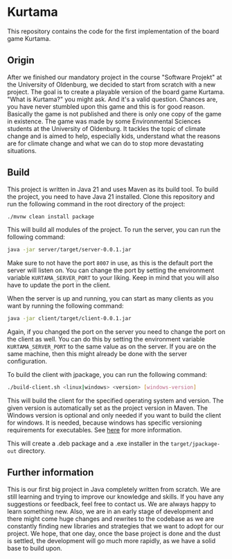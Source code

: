 # Kurtama

This repository contains the code for the first implementation of the board game Kurtama.

## Origin

After we finished our mandatory project in the course "Software Projekt" at the University of Oldenburg, we decided to
start from scratch with a new project. The goal is to create a playable version of the board game Kurtama. "What is
Kurtama?" you might ask. And it's a valid question. Chances are, you have never stumbled upon this game and this is for
good reason. Basically the game is not published and there is only one copy of the game in existence. The game was made
by some Environmental Sciences students at the University of Oldenburg. It tackles the topic of climate change and is
aimed to help, especially kids, understand what the reasons are for climate change and what we can do to stop more
devastating situations.

## Build

This project is written in Java 21 and uses Maven as its build tool. To build the project, you need to have
Java 21 installed. Clone this repository and run the following command in the root directory of the project:

```bash
./mvnw clean install package
```

This will build all modules of the project. To run the server, you can run the following command:

```bash
java -jar server/target/server-0.0.1.jar
```

Make sure to not have the port `8007` in use, as this is the default port the server will listen on. You can change the
port by setting the environment variable `KURTAMA_SERVER_PORT` to your liking. Keep in mind that you will also have to
update the port in the client.

When the server is up and running, you can start as many clients as you want by running the following command:

```bash
java -jar client/target/client-0.0.1.jar
```

Again, if you changed the port on the server you need to change the port on the client as well. You can do this by
setting
the environment variable `KURTAMA_SERVER_PORT` to the same value as on the server. If you are on the same machine, then
this might already be done with the server configuration.

To build the client with jpackage, you can run the following command:

```bash
./build-client.sh <linux|windows> <version> [windows-version]
```

This will build the client for the specified operating system and version. The given version is automatically set as
the project version in Maven. The Windows version is optional and only needed if you want to build the client for
windows. It is needed, because windows has specific versioning requirements for executables.
See [here](https://learn.microsoft.com/en-gb/windows/win32/msi/productversion) for more information.

This will create a .deb package and a .exe installer in the `target/jpackage-out` directory.

## Further information

This is our first big project in Java completely written from scratch. We are still learning and trying to improve our
knowledge and skills. If you have any suggestions or feedback, feel free to contact us. We are always happy to learn
something new.
Also, we are in an early stage of development and there might come huge changes and rewrites to the codebase as we are
constantly finding new libraries and strategies that we want to adopt for our project. We hope, that one day, once the
base project is done and the dust is settled, the development will go much more rapidly, as we have a solid base to
build upon.